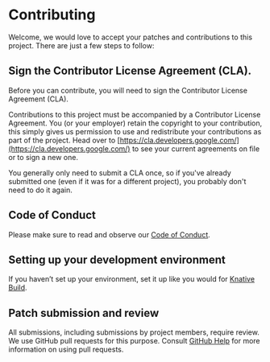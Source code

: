 # Contributing

Welcome, we would love to accept your patches and contributions to this project. There are just a few steps to follow:

## Sign the Contributor License Agreement (CLA).

Before you can contribute, you will need to sign the Contributor License Agreement (CLA).

Contributions to this project must be accompanied by a Contributor License
Agreement. You (or your employer) retain the copyright to your contribution,
this simply gives us permission to use and redistribute your contributions as
part of the project. Head over to [https://cla.developers.google.com/](https://cla.developers.google.com/) to see
your current agreements on file or to sign a new one.

You generally only need to submit a CLA once, so if you've already submitted one
(even if it was for a different project), you probably don't need to do it
again.

## Code of Conduct

Please make sure to read and observe our [Code of Conduct](https://github.com/knative/serving/blob/master/code-of-conduct.md).

## Setting up your development environment

If you haven’t set up your environment, set it up like you would for [Knative Build](https://github.com/knative/build/blob/master/DEVELOPMENT.md).

## Patch submission and review

All submissions, including submissions by project members, require review. We
use GitHub pull requests for this purpose. Consult [GitHub Help] for more
information on using pull requests.

[GitHub Help]: https://help.github.com/articles/about-pull-requests/

